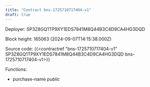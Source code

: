 ```yaml
---
title: "Contract bns-1725710717404-v1"
draft: true
---
```

Deployer: SP3Z8GQ1TP9XY1EDS7841M8Q44B3C4D9CA4HG3DQD


 



Block height: 165063 (2024-09-07T14:15:38.000Z)

Source code: {{<contractref "bns-1725710717404-v1" SP3Z8GQ1TP9XY1EDS7841M8Q44B3C4D9CA4HG3DQD bns-1725710717404-v1>}}

Functions:

* purchase-name _public_
